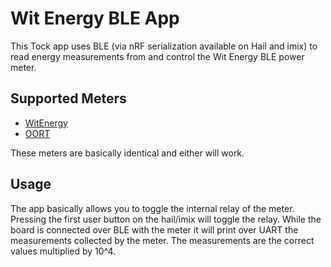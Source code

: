 Wit Energy BLE App
==================

This Tock app uses BLE (via nRF serialization available on Hail and imix) to
read energy measurements from and control the Wit Energy BLE power meter.

Supported Meters
----------------

- [WitEnergy](https://www.amazon.com/WiTenergy-Bluetooth-Electricity-Monitor-Programmable/dp/B00OOHWFYE)
- [OORT](https://www.amazon.com/SmartSocket-Enabled-Energy-Android-Compatible/dp/B00OG897MY)

These meters are basically identical and either will work.

Usage
-----

The app basically allows you to toggle the internal relay of the meter. Pressing
the first user button on the hail/imix will toggle the relay. While the board
is connected over BLE with the meter it will print over UART the measurements
collected by the meter. The measurements are the correct values multiplied by
10^4.
